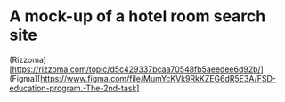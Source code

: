 # A mock-up of a hotel room search site

(Rizzoma)[https://rizzoma.com/topic/d5c429337bcaa70548fb5aeedee6d92b/]
(Figma)[https://www.figma.com/file/MumYcKVk9RkKZEG6dR5E3A/FSD-education-program.-The-2nd-task]

